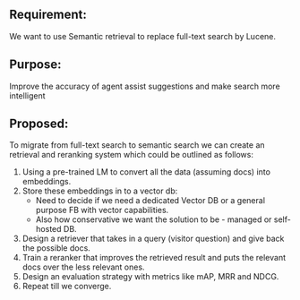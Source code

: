 ## Requirement: 
We want to use Semantic retrieval to replace full-text search by Lucene.

## Purpose: 
Improve the accuracy of agent assist suggestions and make search more intelligent

## Proposed:
To migrate from full-text search to semantic search we can create an retrieval and reranking system which could be outlined as follows:

1. Using a pre-trained LM to convert all the data (assuming docs) into embeddings.
2. Store these embeddings in to a vector db:
    - Need to decide if we need a dedicated Vector DB or a general purpose FB with vector capabilities.
    - Also how conservative we want the solution to be - managed or self-hosted DB.
3. Design a retriever that takes in a query (visitor question) and give back the possible docs.
4. Train a reranker that improves the retrieved result and puts the relevant docs over the less relevant ones.
5. Design an evaluation strategy with metrics like mAP, MRR and NDCG.
6. Repeat till we converge.